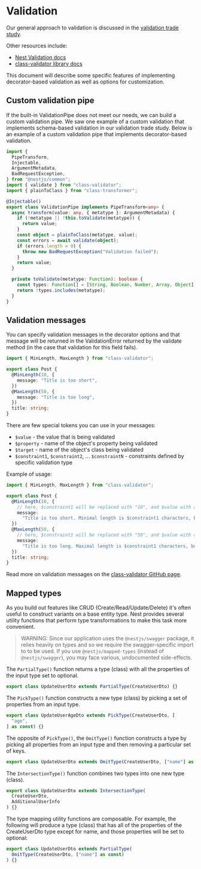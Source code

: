 # Validation

Our general approach to validation is discussed in the [validation trade study](../trade-studies/validation.md).

Other resources include:

- [Nest Validation docs](https://docs.nestjs.com/techniques/validation)
- [class-validator library docs](https://github.com/typestack/class-validator)

This document will describe some specific features of implementing decorator-based validation as well as options for
customization.

## Custom validation pipe

If the built-in ValidationPipe does not meet our needs, we can build a custom validation pipe. We saw one example of a
custom validation that implements schema-based validation in our validation trade study. Below is an example of a custom
validation pipe that implements decorator-based validation.

```typescript
import {
  PipeTransform,
  Injectable,
  ArgumentMetadata,
  BadRequestException,
} from "@nestjs/common";
import { validate } from "class-validator";
import { plainToClass } from "class-transformer";

@Injectable()
export class ValidationPipe implements PipeTransform<any> {
  async transform(value: any, { metatype }: ArgumentMetadata) {
    if (!metatype || !this.toValidate(metatype)) {
      return value;
    }
    const object = plainToClass(metatype, value);
    const errors = await validate(object);
    if (errors.length > 0) {
      throw new BadRequestException("Validation failed");
    }
    return value;
  }

  private toValidate(metatype: Function): boolean {
    const types: Function[] = [String, Boolean, Number, Array, Object];
    return !types.includes(metatype);
  }
}
```

## Validation messages

You can specify validation messages in the decorator options and that message will be returned in the ValidationError
returned by the validate method (in the case that validation for this field fails).

```typescript
import { MinLength, MaxLength } from "class-validator";

export class Post {
  @MinLength(10, {
    message: "Title is too short",
  })
  @MaxLength(50, {
    message: "Title is too long",
  })
  title: string;
}
```

There are few special tokens you can use in your messages:

- `$value` - the value that is being validated
- `$property` - name of the object's property being validated
- `$target` - name of the object's class being validated
- `$constraint1`, `$constraint2`, ... `$constraintN` - constraints defined by specific validation type

Example of usage:

```typescript
import { MinLength, MaxLength } from "class-validator";

export class Post {
  @MinLength(10, {
    // here, $constraint1 will be replaced with "10", and $value with actual supplied value
    message:
      "Title is too short. Minimal length is $constraint1 characters, but actual is $value",
  })
  @MaxLength(50, {
    // here, $constraint1 will be replaced with "50", and $value with actual supplied value
    message:
      "Title is too long. Maximal length is $constraint1 characters, but actual is $value",
  })
  title: string;
}
```

Read more on validation messages on the [class-validator GitHub
page](https://github.com/typestack/class-validator#validation-messages).

## Mapped types

As you build out features like CRUD (Create/Read/Update/Delete) it's often useful to construct variants on a base entity
type. Nest provides several utility functions that perform type transformations to make this task more convenient.

> WARNING: Since our application uses the `@nestjs/swagger` package, it relies heavily on types and so we require the
> swagger-specific import to to be used. If you use `@nestjs/mapped-types` (instead of `@nestjs/swagger`), you may face
> various, undocumented side-effects.

The `PartialType()` function returns a type (class) with all the properties of the input type set to optional.

```typescript
export class UpdateUserDto extends PartialType(CreateUserDto) {}
```

The `PickType()` function constructs a new type (class) by picking a set of properties from an input type.

```typescript
export class UpdateUserAgeDto extends PickType(CreateUserDto, [
  "age",
] as const) {}
```

The opposite of `PickType()`, the `OmitType()` function constructs a type by picking all properties from an input type
and then removing a particular set of keys.

```typescript
export class UpdateUserDto extends OmitType(CreateUserDto, ["name"] as const) {}
```

The `IntersectionType()` function combines two types into one new type (class).

```typescript
export class UpdateUserDto extends IntersectionType(
  CreateUserDto,
  AdditionalUserInfo
) {}
```

The type mapping utility functions are composable. For example, the following will produce a type (class) that has all
of the properties of the CreateUserDto type except for name, and those properties will be set to optional:

```typescript
export class UpdateUserDto extends PartialType(
  OmitType(CreateUserDto, ["name"] as const)
) {}
```
